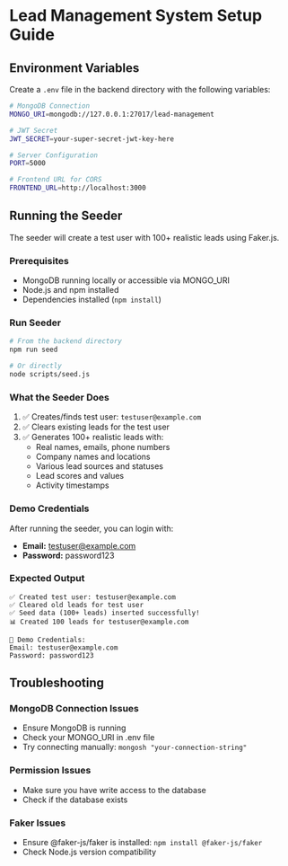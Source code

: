 # Lead Management System Setup Guide

## Environment Variables

Create a `.env` file in the backend directory with the following variables:

```bash
# MongoDB Connection
MONGO_URI=mongodb://127.0.0.1:27017/lead-management

# JWT Secret
JWT_SECRET=your-super-secret-jwt-key-here

# Server Configuration
PORT=5000

# Frontend URL for CORS
FRONTEND_URL=http://localhost:3000
```

## Running the Seeder

The seeder will create a test user with 100+ realistic leads using Faker.js.

### Prerequisites
- MongoDB running locally or accessible via MONGO_URI
- Node.js and npm installed
- Dependencies installed (`npm install`)

### Run Seeder
```bash
# From the backend directory
npm run seed

# Or directly
node scripts/seed.js
```

### What the Seeder Does
1. ✅ Creates/finds test user: `testuser@example.com`
2. ✅ Clears existing leads for the test user
3. ✅ Generates 100+ realistic leads with:
   - Real names, emails, phone numbers
   - Company names and locations
   - Various lead sources and statuses
   - Lead scores and values
   - Activity timestamps

### Demo Credentials
After running the seeder, you can login with:
- **Email:** testuser@example.com
- **Password:** password123

### Expected Output
```
✅ Created test user: testuser@example.com
✅ Cleared old leads for test user
✅ Seed data (100+ leads) inserted successfully!
📊 Created 100 leads for testuser@example.com

🔹 Demo Credentials:
Email: testuser@example.com
Password: password123
```

## Troubleshooting

### MongoDB Connection Issues
- Ensure MongoDB is running
- Check your MONGO_URI in .env file
- Try connecting manually: `mongosh "your-connection-string"`

### Permission Issues
- Make sure you have write access to the database
- Check if the database exists

### Faker Issues
- Ensure @faker-js/faker is installed: `npm install @faker-js/faker`
- Check Node.js version compatibility
